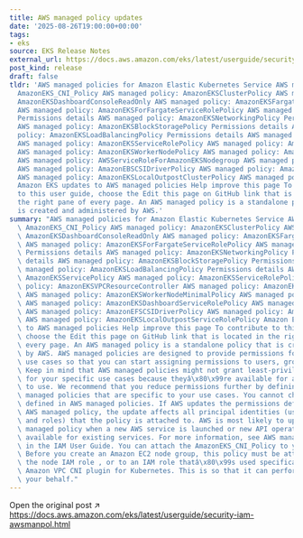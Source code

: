 ```yaml
---
title: AWS managed policy updates
date: '2025-08-26T19:00:00+00:00'
tags:
- eks
source: EKS Release Notes
external_url: https://docs.aws.amazon.com/eks/latest/userguide/security-iam-awsmanpol.html
post_kind: release
draft: false
tldr: 'AWS managed policies for Amazon Elastic Kubernetes Service AWS managed policy:
  AmazonEKS_CNI_Policy AWS managed policy: AmazonEKSClusterPolicy AWS managed policy:
  AmazonEKSDashboardConsoleReadOnly AWS managed policy: AmazonEKSFargatePodExecutionRolePolicy
  AWS managed policy: AmazonEKSForFargateServiceRolePolicy AWS managed policy: AmazonEKSComputePolicy
  Permissions details AWS managed policy: AmazonEKSNetworkingPolicy Permissions details
  AWS managed policy: AmazonEKSBlockStoragePolicy Permissions details AWS managed
  policy: AmazonEKSLoadBalancingPolicy Permissions details AWS managed policy: AmazonEKSServicePolicy
  AWS managed policy: AmazonEKSServiceRolePolicy AWS managed policy: AmazonEKSVPCResourceController
  AWS managed policy: AmazonEKSWorkerNodePolicy AWS managed policy: AmazonEKSWorkerNodeMinimalPolicy
  AWS managed policy: AWSServiceRoleForAmazonEKSNodegroup AWS managed policy: AmazonEKSDashboardServiceRolePolicy
  AWS managed policy: AmazonEBSCSIDriverPolicy AWS managed policy: AmazonEFSCSIDriverPolicy
  AWS managed policy: AmazonEKSLocalOutpostClusterPolicy AWS managed policy: AmazonEKSLocalOutpostServiceRolePolicy
  Amazon EKS updates to AWS managed policies Help improve this page To contribute
  to this user guide, choose the Edit this page on GitHub link that is located in
  the right pane of every page. An AWS managed policy is a standalone policy that
  is created and administered by AWS.'
summary: "AWS managed policies for Amazon Elastic Kubernetes Service AWS managed policy:\
  \ AmazonEKS_CNI_Policy AWS managed policy: AmazonEKSClusterPolicy AWS managed policy:\
  \ AmazonEKSDashboardConsoleReadOnly AWS managed policy: AmazonEKSFargatePodExecutionRolePolicy\
  \ AWS managed policy: AmazonEKSForFargateServiceRolePolicy AWS managed policy: AmazonEKSComputePolicy\
  \ Permissions details AWS managed policy: AmazonEKSNetworkingPolicy Permissions\
  \ details AWS managed policy: AmazonEKSBlockStoragePolicy Permissions details AWS\
  \ managed policy: AmazonEKSLoadBalancingPolicy Permissions details AWS managed policy:\
  \ AmazonEKSServicePolicy AWS managed policy: AmazonEKSServiceRolePolicy AWS managed\
  \ policy: AmazonEKSVPCResourceController AWS managed policy: AmazonEKSWorkerNodePolicy\
  \ AWS managed policy: AmazonEKSWorkerNodeMinimalPolicy AWS managed policy: AWSServiceRoleForAmazonEKSNodegroup\
  \ AWS managed policy: AmazonEKSDashboardServiceRolePolicy AWS managed policy: AmazonEBSCSIDriverPolicy\
  \ AWS managed policy: AmazonEFSCSIDriverPolicy AWS managed policy: AmazonEKSLocalOutpostClusterPolicy\
  \ AWS managed policy: AmazonEKSLocalOutpostServiceRolePolicy Amazon EKS updates\
  \ to AWS managed policies Help improve this page To contribute to this user guide,\
  \ choose the Edit this page on GitHub link that is located in the right pane of\
  \ every page. An AWS managed policy is a standalone policy that is created and administered\
  \ by AWS. AWS managed policies are designed to provide permissions for many common\
  \ use cases so that you can start assigning permissions to users, groups, and roles.\
  \ Keep in mind that AWS managed policies might not grant least-privilege permissions\
  \ for your specific use cases because theyâ\x80\x99re available for all AWS customers\
  \ to use. We recommend that you reduce permissions further by defining customer\
  \ managed policies that are specific to your use cases. You cannot change the permissions\
  \ defined in AWS managed policies. If AWS updates the permissions defined in an\
  \ AWS managed policy, the update affects all principal identities (users, groups,\
  \ and roles) that the policy is attached to. AWS is most likely to update an AWS\
  \ managed policy when a new AWS service is launched or new API operations become\
  \ available for existing services. For more information, see AWS managed policies\
  \ in the IAM User Guide. You can attach the AmazonEKS_CNI_Policy to your IAM entities.\
  \ Before you create an Amazon EC2 node group, this policy must be attached to either\
  \ the node IAM role , or to an IAM role thatâ\x80\x99s used specifically by the\
  \ Amazon VPC CNI plugin for Kubernetes. This is so that it can perform actions on\
  \ your behalf."
---
```

Open the original post ↗ https://docs.aws.amazon.com/eks/latest/userguide/security-iam-awsmanpol.html

